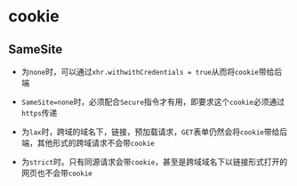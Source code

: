 # cookie

## SameSite

* 为`none`时，可以通过`xhr.withwithCredentials = true`从而将`cookie`带给后端

* `SameSite=none`时，必须配合`Secure`指令才有用，即要求这个`cookie`必须通过`https`传递

* 为`lax`时，跨域的域名下，链接，预加载请求，`GET`表单仍然会将`cookie`带给后端，其他形式的跨域请求不会带`cookie`

* 为`strict`时。只有同源请求会带`cookie`，甚至是跨域域名下以链接形式打开的网页也不会带`cookie`
